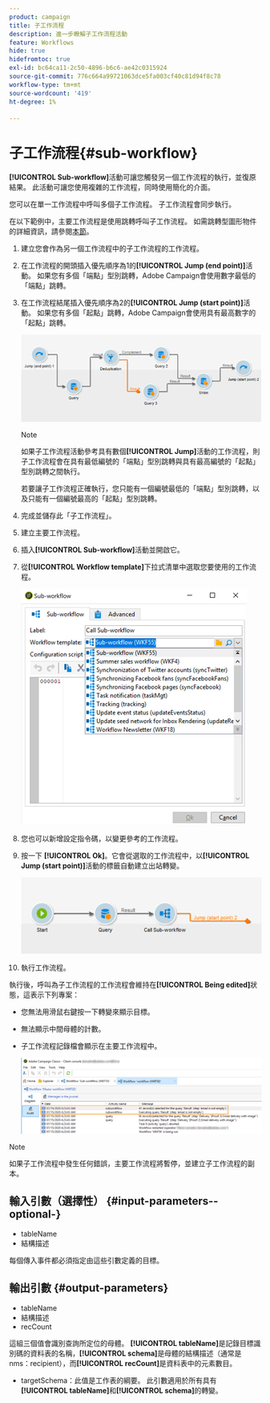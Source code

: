 ```yaml
---
product: campaign
title: 子工作流程
description: 進一步瞭解子工作流程活動
feature: Workflows
hide: true
hidefromtoc: true
exl-id: bc64ca11-2c50-4896-b6c6-ae42c0315924
source-git-commit: 776c664a99721063dce5fa003cf40c81d94f8c78
workflow-type: tm+mt
source-wordcount: '419'
ht-degree: 1%

---
```


# 子工作流程{#sub-workflow}



**[!UICONTROL Sub-workflow]**&#x200B;活動可讓您觸發另一個工作流程的執行，並復原結果。 此活動可讓您使用複雜的工作流程，同時使用簡化的介面。

您可以在單一工作流程中呼叫多個子工作流程。 子工作流程會同步執行。

在以下範例中，主要工作流程是使用跳轉呼叫子工作流程。 如需跳轉型圖形物件的詳細資訊，請參閱[本節](jump-start-point-and-end-point.md)。

1. 建立您會作為另一個工作流程中的子工作流程的工作流程。
1. 在工作流程的開頭插入優先順序為1的&#x200B;**[!UICONTROL Jump (end point)]**&#x200B;活動。 如果您有多個「端點」型別跳轉，Adobe Campaign會使用數字最低的「端點」跳轉。
1. 在工作流程結尾插入優先順序為2的&#x200B;**[!UICONTROL Jump (start point)]**&#x200B;活動。 如果您有多個「起點」跳轉，Adobe Campaign會使用具有最高數字的「起點」跳轉。

   ![](assets/subworkflow_jumps.png)

   >[!NOTE]
   >
   >如果子工作流程活動參考具有數個&#x200B;**[!UICONTROL Jump]**&#x200B;活動的工作流程，則子工作流程會在具有最低編號的「端點」型別跳轉與具有最高編號的「起點」型別跳轉之間執行。
   >
   >若要讓子工作流程正確執行，您只能有一個編號最低的「端點」型別跳轉，以及只能有一個編號最高的「起點」型別跳轉。

1. 完成並儲存此「子工作流程」。
1. 建立主要工作流程。
1. 插入&#x200B;**[!UICONTROL Sub-workflow]**&#x200B;活動並開啟它。
1. 從&#x200B;**[!UICONTROL Workflow template]**&#x200B;下拉式清單中選取您要使用的工作流程。

   ![](assets/subworkflow_selection.png)

1. 您也可以新增設定指令碼，以變更參考的工作流程。
1. 按一下 **[!UICONTROL Ok]**。它會從選取的工作流程中，以&#x200B;**[!UICONTROL Jump (start point)]**&#x200B;活動的標籤自動建立出站轉變。

   ![](assets/subworkflow_outbound.png)

1. 執行工作流程。

執行後，呼叫為子工作流程的工作流程會維持在&#x200B;**[!UICONTROL Being edited]**&#x200B;狀態，這表示下列專案：

* 您無法用滑鼠右鍵按一下轉變來顯示目標。
* 無法顯示中間母體的計數。
* 子工作流程記錄檔會顯示在主要工作流程中。

  ![](assets/subworkflow_logs.png)

>[!NOTE]
>
>如果子工作流程中發生任何錯誤，主要工作流程將暫停，並建立子工作流程的副本。

## 輸入引數（選擇性） {#input-parameters--optional-}

* tableName
* 結構描述

每個傳入事件都必須指定由這些引數定義的目標。

## 輸出引數 {#output-parameters}

* tableName
* 結構描述
* recCount

這組三個值會識別查詢所定位的母體。 **[!UICONTROL tableName]**&#x200B;是記錄目標識別碼的資料表的名稱，**[!UICONTROL schema]**&#x200B;是母體的結構描述（通常是nms：recipient），而&#x200B;**[!UICONTROL recCount]**&#x200B;是資料表中的元素數目。

* targetSchema：此值是工作表的綱要。 此引數適用於所有具有&#x200B;**[!UICONTROL tableName]**&#x200B;和&#x200B;**[!UICONTROL schema]**&#x200B;的轉變。
